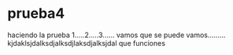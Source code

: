 # prueba4
haciendo la prueba 1.....2.....3......
vamos que se puede
vamos......... 
kjdaklsjdalksdjalksdjlaksdjalksjdal
que funciones 
